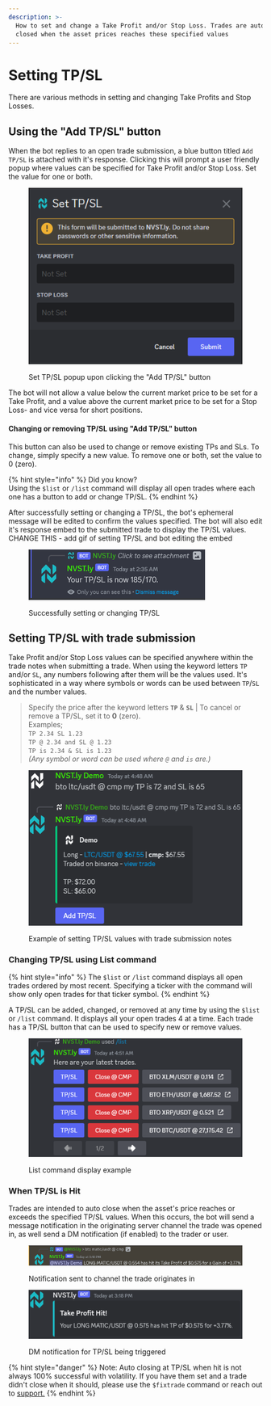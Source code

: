 ```yaml
---
description: >-
  How to set and change a Take Profit and/or Stop Loss. Trades are automatically
  closed when the asset prices reaches these specified values
---
```


# Setting TP/SL

There are various methods in setting and changing Take Profits and Stop Losses.

## Using the "Add TP/SL" button

When the bot replies to an open trade submission, a blue button titled `Add TP/SL` is attached with it's response. Clicking this will prompt a user friendly popup where values can be specified for Take Profit and/or Stop Loss. Set the value for one or both.

<figure><img src="../.gitbook/assets/image (2) (1) (1) (1) (1) (1) (1) (1).png" alt=""><figcaption><p>Set TP/SL popup upon clicking the "Add TP/SL" button</p></figcaption></figure>

The bot will not allow a value below the current market price to be set for a Take Profit, and a value above the current market price to be set for a Stop Loss- and vice versa for short positions.

#### Changing or removing TP/SL using "Add TP/SL" button

This button can also be used to change or remove existing TPs and SLs. To change, simply specify a new value. To remove one or both, set the value to 0 (zero).

{% hint style="info" %}
Did you know?\
Using the `$list` or `/list` command will display all open trades where each one has a button to add or change TP/SL.
{% endhint %}

After successfully setting or changing a TP/SL, the bot's ephemeral message will be edited to confirm the values specified. The bot will also edit it's response embed to the submitted trade to display the TP/SL values.\
CHANGE THIS - add gif of setting TP/SL and bot editing the embed

<figure><img src="../.gitbook/assets/image (3) (1) (1) (1).png" alt=""><figcaption><p>Successfully setting or changing TP/SL</p></figcaption></figure>

## Setting TP/SL with trade submission

Take Profit and/or Stop Loss values can be specified anywhere within the trade notes when submitting a trade. When using the keyword letters `TP` and/or `SL`, any numbers following after them will be the values used. It's sophisticated in a way where symbols or words can be used between `TP`/`SL` and the number values.

> Specify the price after the keyword letters **`TP`** & **`SL`** | To cancel or remove a TP/SL, set it to **0** (zero).\
> Examples;\
> `TP 2.34 SL 1.23`\
> `TP @ 2.34 and SL @ 1.23`\
> `TP is 2.34 & SL is 1.23`\
> _(Any symbol or word can be used where `@` and `is` are.)_

<figure><img src="../.gitbook/assets/image (1) (1) (1) (1) (1) (1) (1).png" alt=""><figcaption><p>Example of setting TP/SL values with trade submission notes</p></figcaption></figure>

### Changing TP/SL using List command

{% hint style="info" %}
The `$list` or `/list` command displays all open trades ordered by most recent. Specifying a ticker with the command will show only open trades for that ticker symbol.
{% endhint %}

A TP/SL can be added, changed, or removed at any time by using the `$list` or `/list` command.  It displays all your open trades 4 at a time. Each trade has a TP/SL button that can be used to specify new or remove values.

<figure><img src="../.gitbook/assets/image (2) (1) (1) (1) (1) (1) (1).png" alt=""><figcaption><p>List command display example</p></figcaption></figure>

### When TP/SL is Hit

Trades are intended to auto close when the asset's price reaches or exceeds the specified TP/SL values. When this occurs, the bot will send a message notification in the originating server channel the trade was opened in, as well send a DM notification (if enabled) to the trader or user.

<figure><img src="../.gitbook/assets/image (2) (1) (1).png" alt=""><figcaption><p>Notification sent to channel the trade originates in</p></figcaption></figure>

<figure><img src="../.gitbook/assets/image (1) (1) (1) (1).png" alt=""><figcaption><p>DM notification for TP/SL being triggered</p></figcaption></figure>

{% hint style="danger" %}
Note: Auto closing at TP/SL when hit is not always 100% successful with volatility. If you have them set and a trade didn't close when it should, please use the `$fixtrade` command or reach out to [support.](https://discord.gg/rhAvzyzk9J)
{% endhint %}
